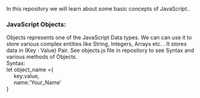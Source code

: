 <p>In this repository we will learn about some basic concepts of JavaScript..</p>
<h3>JavaScript Objects:</h3>Objects represents one of the JavaScript Data types. We can can use it to store various complex entities like String, Integers, Arrays etc. . It stores data in (Key : Value) Pair. See objects.js file in repository to see Syntax and various methods of Objects.<br/>
Syntax:<br/>
let object_name ={<br/>
&nbsp&nbsp&nbsp&nbsp key:value,<br/>
&nbsp&nbsp&nbsp&nbsp name:'Your_Name'<br/>
}
